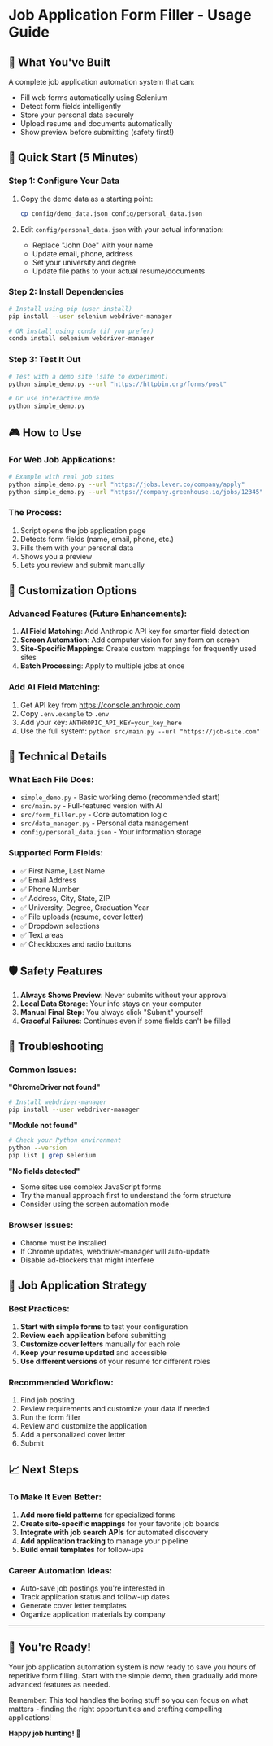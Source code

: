 # Job Application Form Filler - Usage Guide

## 🎯 What You've Built

A complete job application automation system that can:
- Fill web forms automatically using Selenium
- Detect form fields intelligently
- Store your personal data securely
- Upload resume and documents automatically
- Show preview before submitting (safety first!)

## 🚀 Quick Start (5 Minutes)

### Step 1: Configure Your Data
1. Copy the demo data as a starting point:
   ```bash
   cp config/demo_data.json config/personal_data.json
   ```

2. Edit `config/personal_data.json` with your actual information:
   - Replace "John Doe" with your name
   - Update email, phone, address
   - Set your university and degree
   - Update file paths to your actual resume/documents

### Step 2: Install Dependencies
```bash
# Install using pip (user install)
pip install --user selenium webdriver-manager

# OR install using conda (if you prefer)
conda install selenium webdriver-manager
```

### Step 3: Test It Out
```bash
# Test with a demo site (safe to experiment)
python simple_demo.py --url "https://httpbin.org/forms/post"

# Or use interactive mode
python simple_demo.py
```

## 🎮 How to Use

### For Web Job Applications:
```bash
# Example with real job sites
python simple_demo.py --url "https://jobs.lever.co/company/apply"
python simple_demo.py --url "https://company.greenhouse.io/jobs/12345"
```

### The Process:
1. Script opens the job application page
2. Detects form fields (name, email, phone, etc.)
3. Fills them with your personal data
4. Shows you a preview
5. Lets you review and submit manually

## 🎨 Customization Options

### Advanced Features (Future Enhancements):
1. **AI Field Matching**: Add Anthropic API key for smarter field detection
2. **Screen Automation**: Add computer vision for any form on screen
3. **Site-Specific Mappings**: Create custom mappings for frequently used sites
4. **Batch Processing**: Apply to multiple jobs at once

### Add AI Field Matching:
1. Get API key from https://console.anthropic.com
2. Copy `.env.example` to `.env`
3. Add your key: `ANTHROPIC_API_KEY=your_key_here`
4. Use the full system: `python src/main.py --url "https://job-site.com"`

## 🔧 Technical Details

### What Each File Does:
- `simple_demo.py` - Basic working demo (recommended start)
- `src/main.py` - Full-featured version with AI
- `src/form_filler.py` - Core automation logic
- `src/data_manager.py` - Personal data management
- `config/personal_data.json` - Your information storage

### Supported Form Fields:
- ✅ First Name, Last Name
- ✅ Email Address
- ✅ Phone Number
- ✅ Address, City, State, ZIP
- ✅ University, Degree, Graduation Year
- ✅ File uploads (resume, cover letter)
- ✅ Dropdown selections
- ✅ Text areas
- ✅ Checkboxes and radio buttons

## 🛡️ Safety Features

1. **Always Shows Preview**: Never submits without your approval
2. **Local Data Storage**: Your info stays on your computer
3. **Manual Final Step**: You always click "Submit" yourself
4. **Graceful Failures**: Continues even if some fields can't be filled

## 🐛 Troubleshooting

### Common Issues:

**"ChromeDriver not found"**
```bash
# Install webdriver-manager
pip install --user webdriver-manager
```

**"Module not found"**
```bash
# Check your Python environment
python --version
pip list | grep selenium
```

**"No fields detected"**
- Some sites use complex JavaScript forms
- Try the manual approach first to understand the form structure
- Consider using the screen automation mode

### Browser Issues:
- Chrome must be installed
- If Chrome updates, webdriver-manager will auto-update
- Disable ad-blockers that might interfere

## 🎯 Job Application Strategy

### Best Practices:
1. **Start with simple forms** to test your configuration
2. **Review each application** before submitting
3. **Customize cover letters** manually for each role
4. **Keep your resume updated** and accessible
5. **Use different versions** of your resume for different roles

### Recommended Workflow:
1. Find job posting
2. Review requirements and customize your data if needed
3. Run the form filler
4. Review and customize the application
5. Add a personalized cover letter
6. Submit

## 📈 Next Steps

### To Make It Even Better:
1. **Add more field patterns** for specialized forms
2. **Create site-specific mappings** for your favorite job boards
3. **Integrate with job search APIs** for automated discovery
4. **Add application tracking** to manage your pipeline
5. **Build email templates** for follow-ups

### Career Automation Ideas:
- Auto-save job postings you're interested in
- Track application status and follow-up dates
- Generate cover letter templates
- Organize application materials by company

---

## 🎉 You're Ready!

Your job application automation system is now ready to save you hours of repetitive form filling. Start with the simple demo, then gradually add more advanced features as needed.

Remember: This tool handles the boring stuff so you can focus on what matters - finding the right opportunities and crafting compelling applications!

**Happy job hunting! 🚀**